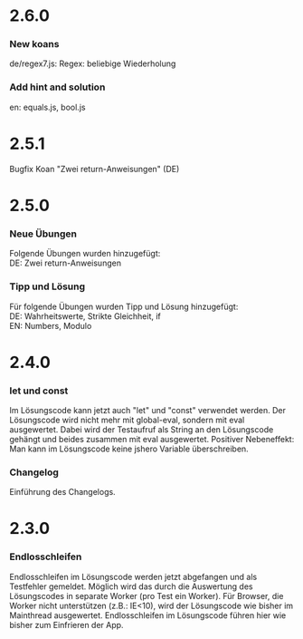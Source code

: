 # 2.6.0

### New koans
de/regex7.js: Regex: beliebige Wiederholung

### Add hint and solution
en: equals.js, bool.js 

# 2.5.1
Bugfix Koan "Zwei return-Anweisungen" (DE)

# 2.5.0

### Neue Übungen
Folgende Übungen wurden hinzugefügt:<br>
DE: Zwei return-Anweisungen

### Tipp und Lösung
Für folgende Übungen wurden Tipp und Lösung hinzugefügt:<br>
DE: Wahrheitswerte, Strikte Gleichheit, if<br>
EN: Numbers, Modulo

# 2.4.0

### let und const
Im Lösungscode kann jetzt auch "let" und "const" verwendet werden.
Der Lösungscode wird nicht mehr mit global-eval, sondern mit eval ausgewertet. Dabei wird der Testaufruf als
String an den Lösungscode gehängt und beides zusammen mit eval ausgewertet.
Positiver Nebeneffekt: Man kann im Lösungscode keine jshero Variable überschreiben.

### Changelog
Einführung des Changelogs.

# 2.3.0

### Endlosschleifen
Endlosschleifen im Lösungscode werden jetzt abgefangen und als Testfehler gemeldet.
Möglich wird das durch die Auswertung des Lösungscodes in separate Worker (pro Test ein Worker).
Für Browser, die Worker nicht unterstützen (z.B.: IE<10), wird der Lösungscode wie bisher im Mainthread ausgewertet.
Endlosschleifen im Lösungscode führen hier wie bisher zum Einfrieren der App.
